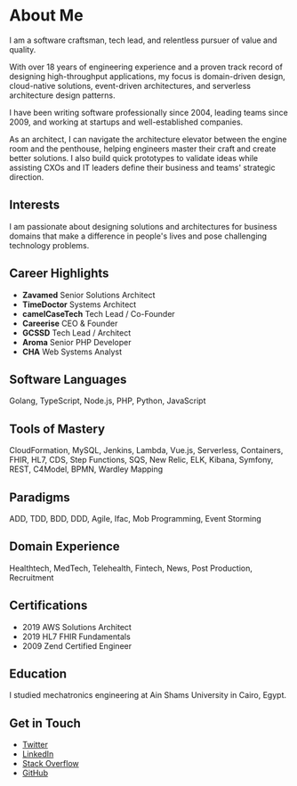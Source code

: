# About Me

I am a software craftsman, tech lead, and relentless pursuer of value and quality.

With over 18 years of engineering experience and a proven track record of designing high-throughput applications, my focus is domain-driven design, cloud-native solutions, event-driven architectures, and serverless architecture design patterns.

I have been writing software professionally since 2004, leading teams since 2009, and working at startups and well-established companies.

As an architect, I can navigate the architecture elevator between the engine room and the penthouse, helping engineers master their craft and create better solutions. I also build quick prototypes to validate ideas while assisting CXOs and IT leaders define their business and teams' strategic direction.

## Interests
I am passionate about designing solutions and architectures for business domains that make a difference in people's lives and pose challenging technology problems.

## Career Highlights

- **Zavamed**       Senior Solutions Architect
- **TimeDoctor**    Systems Architect
- **camelCaseTech** Tech Lead / Co-Founder
- **Careerise**     CEO & Founder
- **GCSSD**         Tech Lead / Architect
- **Aroma**         Senior PHP Developer
- **CHA**           Web Systems Analyst

## Software Languages
Golang, TypeScript, Node.js, PHP, Python, JavaScript

## Tools of Mastery
CloudFormation, MySQL, Jenkins, Lambda, Vue.js, Serverless, Containers, FHIR, HL7, CDS, Step Functions, SQS, New Relic, ELK, Kibana, Symfony, REST, C4Model, BPMN, Wardley Mapping

## Paradigms
ADD, TDD, BDD, DDD, Agile, Ifac, Mob Programming, Event Storming

## Domain Experience
Healthtech, MedTech, Telehealth, Fintech, News, Post Production, Recruitment

## Certifications
- 2019 AWS Solutions Architect
- 2019 HL7 FHIR Fundamentals
- 2009 Zend Certified Engineer

## Education
I studied mechatronics engineering at Ain Shams University in Cairo, Egypt.

## Get in Touch
* [Twitter](https://twitter.com/me2resh)
* [LinkedIn](https://www.linkedin.com/in/aabdelaliem/)
* [Stack Overflow](https://stackoverflow.com/users/2373953/me2resh)
* [GitHub](https://github.com/me2resh)
